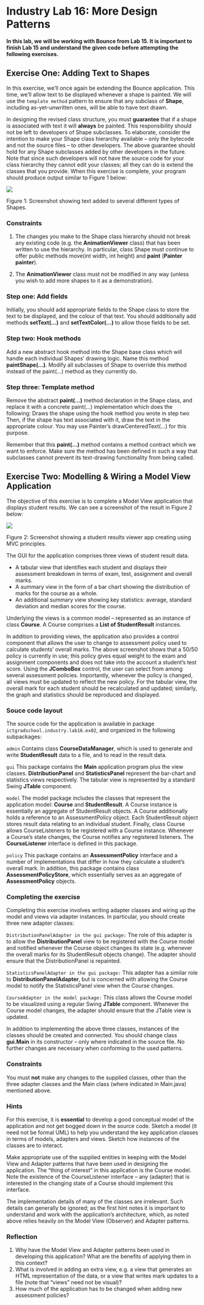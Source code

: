 Industry Lab 16: More Design Patterns
==========

**In this lab, we will be working with Bounce from Lab 15. It is important to finish Lab 15 and understand the given code before attempting the following exercises.**

## Exercise One: Adding Text to Shapes
In this exercise, we’ll once again be extending the Bounce application. This time, we’ll allow text to be displayed whenever a shape is painted. We will use the `template method` pattern to ensure that any subclass of **Shape**, including as-yet-unwritten ones, will be able to have text drawn.

In designing the revised class structure, you must **guarantee** that if a shape is associated with text it will **always** be painted. This responsibility should not be left to developers of Shape subclasses. To elaborate, consider the intention to make your Shape class hierarchy available – only the bytecode and not the source files – to other developers. The above guarantee should hold for any Shape subclasses added by other developers in the future. Note that since such developers will not have the source code for your class hierarchy they cannot edit your classes; all they can do is extend the classes that you provide.
When this exercise is complete, your program should produce output similar to Figure 1 below:

![](lab16ex01img1.PNG)

Figure 1: Screenshot showing text added to several different types of Shapes.

### Constraints
1. The changes you make to the Shape class hierarchy should not break any existing code (e.g. the **AnimationViewer** class) that has been written to use the hierarchy. In particular, class Shape must continue to offer public methods move(int width, int height) and **paint** (**Painter painter**).

2. The **AnimationViewer** class must not be modified in any way (unless you wish to add more shapes to it as a demonstration).

### Step one: Add fields
Initially, you should add appropriate fields to the Shape class to store the text to be displayed, and the colour of that text. You should additionally add methods **setText(…)** and **setTextColor(…)** to allow those fields to be set.

### Step two: Hook methods
Add a new abstract hook method into the Shape base class which will handle each individual Shapes’ drawing logic. Name this method **paintShape(…)**. Modify all subclasses of Shape to override this method instead of the paint(…) method as they currently do.

### Step three: Template method
Remove the abstract **paint(…)** method declaration in the Shape class, and replace it with a concrete paint(…) implementation which does the following:
Draws the shape using the hook method you wrote in step two
Then, if the shape has text associated with it, draw the text in the appropriate colour. You may use Painter’s drawCenteredText(…) for this purpose.

Remember that this **paint(…)** method contains a method contract which we want to enforce. Make sure the method has been defined in such a way that subclasses cannot prevent its text-drawing functionality from being called.

## Exercise Two: Modelling & Wiring a Model View Application
The objective of this exercise is to complete a Model View application that displays student results. We can see a screenshot of the result in Figure 2 below:

![](lab16ex02img1.PNG)

Figure 2: Screenshot showing a student results viewer app creating using MVC principles.

The GUI for the application comprises three views of student result data.
- A tabular view that identifies each student and displays their assessment breakdown in terms of exam, test, assignment and overall marks.
- A summary view in the form of a bar chart showing the distribution of marks for the course as a whole.
- An additional summary view showing key statistics: average, standard deviation and median scores for the course.

Underlying the views is a common model – represented as an instance of class **Course**. A Course comprises a **List of StudentResult** instances.

In addition to providing views, the application also provides a control component that allows the user to change to assessment policy used to calculate students’ overall marks. The above screenshot shows that a 50/50 policy is currently in use; this policy gives equal weight to the exam and assignment components and does not take into the account a student’s test score. Using the **JComboBox** control, the user can select from among several assessment policies. Importantly, whenever the policy is changed, all views must be updated to reflect the new policy. For the tabular view, the overall mark for each student should be recalculated and updated; similarly, the graph and statistics should be reproduced and displayed.

### Souce code layout 
The source code for the application is available in package `ictgradschool.industry.lab16.ex02`, and organized in the following subpackages:

`admin`
Contains class **CourseDataManager**, which is used to generate and write **StudentResult** data to a file, and to read in the result data.  
 
`gui`
This package contains the **Main** application program plus the view classes. **DistributionPanel** and **StatisticsPanel** represent the bar-chart and statistics views respectively. The tabular view is represented by a standard Swing **JTable** component.

`model`
The model package includes the classes that represent the application model: **Course** and **StudentResult**. A Course instance is essentially an aggregate of StudentResult objects. A Course additionally holds a reference to an AssessmentPolicy object. Each StudentResult object stores result data relating to an individual student. Finally, class Course allows CourseListeners to be registered with a Course instance. Whenever a Course’s state changes, the Course notifies any registered listeners. The **CourseListener** interface is defined in this package.

`policy`
This package contains an **AssessmentPolicy** interface and a number of implementations that differ in how they calculate a student’s overall mark. In addition, this package contains class **AssessmentPolicyStore**, which essentially serves as an aggregate of **AssessmentPolicy** objects.

### Completing the exercise
Completing this exercise involves writing adapter classes and wiring up the model and views via adapter instances. In particular, you should create three new adapter classes:

`DistributionPanelAdapter in the gui package:`
The role of this adapter is to allow the **DistributionPanel** view to be registered with the Course model and notified whenever the Course object changes its state (e.g. whenever the overall marks for its StudentResult objects change).  The adapter should ensure that the DistributionPanel is repainted.

`StatisticsPanelAdapter in the gui package:`
This adapter has a similar role to **DistributionPanelAdapter**, but is concerned with allowing the Course model to notify the StatisticsPanel view when the Course changes.

`CourseAdapter in the model package:`
This class allows the Course model to be visualized using a regular Swing **JTable** component. Whenever the Course model changes, the adapter should ensure that the JTable view is updated.

In addition to implementing the above three classes, instances of the classes should be created and connected. You should change class **gui.Main** in its constructor – only where indicated in the source file. No further changes are necessary when conforming to the used patterns.

### Constraints
You must **not** make any changes to the supplied classes, other than the three adapter classes and the Main class (where indicated in Main.java) mentioned above.

### Hints
For this exercise, it is **essential** to develop a good conceptual model of the application and not get bogged down in the source code. Sketch a model (it need not be formal UML) to help you understand the key application classes in terms of models, adapters and views. Sketch how instances of the classes are to interact.

Make appropriate use of the supplied entities in keeping with the Model View and Adapter patterns that have been used in designing the application. The “thing of interest” in this application is the Course model. Note the existence of the CourseListener interface – any (adapter) that is interested in the changing state of a Course should implement this interface.

The implementation details of many of the classes are irrelevant. Such details can generally be ignored; as the first hint notes it is important to understand and work with the application’s architecture, which, as noted above relies heavily on the Model View (Observer) and Adapter patterns.

### Reflection
1. Why have the Model View and Adapter patterns been used in developing this application? What are the benefits of applying them in this context?
2. What is involved in adding an extra view, e.g. a view that generates an HTML representation of the data, or a view that writes mark updates to a file (note that “views” need not be visual)?
3. How much of the application has to be changed when adding new assessment policies?

